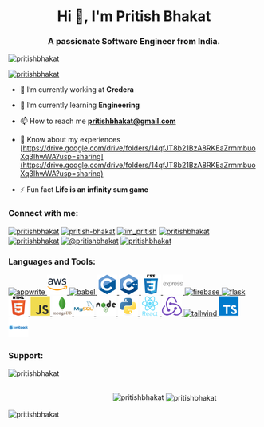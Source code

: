 <h1 align="center">Hi 👋, I'm Pritish Bhakat</h1>
<h3 align="center">A passionate Software Engineer from India.</h3>

<p align="left"> <img src="https://komarev.com/ghpvc/?username=pritishbhakat&label=Profile%20views&color=0e75b6&style=flat" alt="pritishbhakat" /> </p>

<p align="left"> <a href="https://github.com/ryo-ma/github-profile-trophy"><img src="https://github-profile-trophy.vercel.app/?username=pritishbhakat" alt="pritishbhakat" /></a> </p>

- 🔭 I’m currently working at **Credera**

- 🌱 I’m currently learning **Engineering**

- 📫 How to reach me **pritishbhakat@gmail.com**

- 📄 Know about my experiences [https://drive.google.com/drive/folders/14qfJT8b21BzA8RKEaZrmmbuoXq3IhwWA?usp=sharing](https://drive.google.com/drive/folders/14qfJT8b21BzA8RKEaZrmmbuoXq3IhwWA?usp=sharing)

- ⚡ Fun fact **Life is an infinity sum game**

<h3 align="left">Connect with me:</h3>
<p align="left">
<a href="https://dev.to/pritishbhakat" target="blank"><img align="center" src="https://raw.githubusercontent.com/rahuldkjain/github-profile-readme-generator/master/src/images/icons/Social/devto.svg" alt="pritishbhakat" height="30" width="40" /></a>
<a href="https://linkedin.com/in/pritish-bhakat" target="blank"><img align="center" src="https://raw.githubusercontent.com/rahuldkjain/github-profile-readme-generator/master/src/images/icons/Social/linked-in-alt.svg" alt="pritish-bhakat" height="30" width="40" /></a>
<a href="https://www.codechef.com/users/im_pritish" target="blank"><img align="center" src="https://cdn.jsdelivr.net/npm/simple-icons@3.1.0/icons/codechef.svg" alt="im_pritish" height="30" width="40" /></a>
<a href="https://codeforces.com/profile/pritishbhakat" target="blank"><img align="center" src="https://raw.githubusercontent.com/rahuldkjain/github-profile-readme-generator/master/src/images/icons/Social/codeforces.svg" alt="pritishbhakat" height="30" width="40" /></a>
<a href="https://www.leetcode.com/pritishbhakat" target="blank"><img align="center" src="https://raw.githubusercontent.com/rahuldkjain/github-profile-readme-generator/master/src/images/icons/Social/leet-code.svg" alt="pritishbhakat" height="30" width="40" /></a>
<a href="https://www.hackerearth.com/@pritishbhakat" target="blank"><img align="center" src="https://raw.githubusercontent.com/rahuldkjain/github-profile-readme-generator/master/src/images/icons/Social/hackerearth.svg" alt="@pritishbhakat" height="30" width="40" /></a>
<a href="https://auth.geeksforgeeks.org/user/pritishbhakat" target="blank"><img align="center" src="https://raw.githubusercontent.com/rahuldkjain/github-profile-readme-generator/master/src/images/icons/Social/geeks-for-geeks.svg" alt="pritishbhakat" height="30" width="40" /></a>
</p>

<h3 align="left">Languages and Tools:</h3>
<p align="left"> <a href="https://appwrite.io" target="_blank" rel="noreferrer"> <img src="https://www.vectorlogo.zone/logos/appwriteio/appwriteio-icon.svg" alt="appwrite" width="40" height="40"/> </a> <a href="https://aws.amazon.com" target="_blank" rel="noreferrer"> <img src="https://raw.githubusercontent.com/devicons/devicon/master/icons/amazonwebservices/amazonwebservices-original-wordmark.svg" alt="aws" width="40" height="40"/> </a> <a href="https://babeljs.io/" target="_blank" rel="noreferrer"> <img src="https://www.vectorlogo.zone/logos/babeljs/babeljs-icon.svg" alt="babel" width="40" height="40"/> </a> <a href="https://www.cprogramming.com/" target="_blank" rel="noreferrer"> <img src="https://raw.githubusercontent.com/devicons/devicon/master/icons/c/c-original.svg" alt="c" width="40" height="40"/> </a> <a href="https://www.w3schools.com/cpp/" target="_blank" rel="noreferrer"> <img src="https://raw.githubusercontent.com/devicons/devicon/master/icons/cplusplus/cplusplus-original.svg" alt="cplusplus" width="40" height="40"/> </a> <a href="https://www.w3schools.com/css/" target="_blank" rel="noreferrer"> <img src="https://raw.githubusercontent.com/devicons/devicon/master/icons/css3/css3-original-wordmark.svg" alt="css3" width="40" height="40"/> </a> <a href="https://expressjs.com" target="_blank" rel="noreferrer"> <img src="https://raw.githubusercontent.com/devicons/devicon/master/icons/express/express-original-wordmark.svg" alt="express" width="40" height="40"/> </a> <a href="https://firebase.google.com/" target="_blank" rel="noreferrer"> <img src="https://www.vectorlogo.zone/logos/firebase/firebase-icon.svg" alt="firebase" width="40" height="40"/> </a> <a href="https://flask.palletsprojects.com/" target="_blank" rel="noreferrer"> <img src="https://www.vectorlogo.zone/logos/pocoo_flask/pocoo_flask-icon.svg" alt="flask" width="40" height="40"/> </a> <a href="https://www.w3.org/html/" target="_blank" rel="noreferrer"> <img src="https://raw.githubusercontent.com/devicons/devicon/master/icons/html5/html5-original-wordmark.svg" alt="html5" width="40" height="40"/> </a> <a href="https://developer.mozilla.org/en-US/docs/Web/JavaScript" target="_blank" rel="noreferrer"> <img src="https://raw.githubusercontent.com/devicons/devicon/master/icons/javascript/javascript-original.svg" alt="javascript" width="40" height="40"/> </a> <a href="https://www.mongodb.com/" target="_blank" rel="noreferrer"> <img src="https://raw.githubusercontent.com/devicons/devicon/master/icons/mongodb/mongodb-original-wordmark.svg" alt="mongodb" width="40" height="40"/> </a> <a href="https://www.mysql.com/" target="_blank" rel="noreferrer"> <img src="https://raw.githubusercontent.com/devicons/devicon/master/icons/mysql/mysql-original-wordmark.svg" alt="mysql" width="40" height="40"/> </a> <a href="https://nodejs.org" target="_blank" rel="noreferrer"> <img src="https://raw.githubusercontent.com/devicons/devicon/master/icons/nodejs/nodejs-original-wordmark.svg" alt="nodejs" width="40" height="40"/> </a> <a href="https://www.python.org" target="_blank" rel="noreferrer"> <img src="https://raw.githubusercontent.com/devicons/devicon/master/icons/python/python-original.svg" alt="python" width="40" height="40"/> </a> <a href="https://reactjs.org/" target="_blank" rel="noreferrer"> <img src="https://raw.githubusercontent.com/devicons/devicon/master/icons/react/react-original-wordmark.svg" alt="react" width="40" height="40"/> </a> <a href="https://redux.js.org" target="_blank" rel="noreferrer"> <img src="https://raw.githubusercontent.com/devicons/devicon/master/icons/redux/redux-original.svg" alt="redux" width="40" height="40"/> </a> <a href="https://tailwindcss.com/" target="_blank" rel="noreferrer"> <img src="https://www.vectorlogo.zone/logos/tailwindcss/tailwindcss-icon.svg" alt="tailwind" width="40" height="40"/> </a> <a href="https://www.typescriptlang.org/" target="_blank" rel="noreferrer"> <img src="https://raw.githubusercontent.com/devicons/devicon/master/icons/typescript/typescript-original.svg" alt="typescript" width="40" height="40"/> </a> <a href="https://webpack.js.org" target="_blank" rel="noreferrer"> <img src="https://raw.githubusercontent.com/devicons/devicon/d00d0969292a6569d45b06d3f350f463a0107b0d/icons/webpack/webpack-original-wordmark.svg" alt="webpack" width="40" height="40"/> </a> </p>

<h3 align="left">Support:</h3>
<p><a href="https://www.buymeacoffee.com/pritishbhakat"> <img align="left" src="https://cdn.buymeacoffee.com/buttons/v2/default-yellow.png" height="50" width="210" alt="pritishbhakat" /></a></p><br><br>

<p><img align="left" src="https://github-readme-stats.vercel.app/api/top-langs?username=pritishbhakat&show_icons=true&locale=en&layout=compact" alt="pritishbhakat" /></p>

<p>&nbsp;<img align="center" src="https://github-readme-stats.vercel.app/api?username=pritishbhakat&show_icons=true&locale=en" alt="pritishbhakat" /></p>

<p><img align="center" src="https://github-readme-streak-stats.herokuapp.com/?user=pritishbhakat&" alt="pritishbhakat" /></p>
